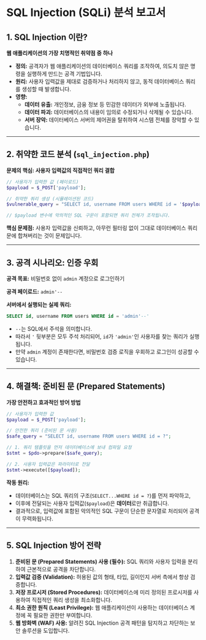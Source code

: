 # SQL Injection (SQLi) 분석 보고서

## 1. SQL Injection 이란?

**웹 애플리케이션의 가장 치명적인 취약점 중 하나**

- **정의:** 공격자가 웹 애플리케이션의 데이터베이스 쿼리를 조작하여, 의도치 않은 명령을 실행하게 만드는 공격 기법입니다.
- **원리:** 사용자 입력값을 제대로 검증하거나 처리하지 않고, 동적 데이터베이스 쿼리를 생성할 때 발생합니다.
- **영향:**
    - **데이터 유출:** 개인정보, 금융 정보 등 민감한 데이터가 외부에 노출됩니다.
    - **데이터 파괴:** 데이터베이스의 내용이 임의로 수정되거나 삭제될 수 있습니다.
    - **서버 장악:** 데이터베이스 서버의 제어권을 탈취하여 시스템 전체를 장악할 수 있습니다.

---

## 2. 취약한 코드 분석 (`sql_injection.php`)

**문제의 핵심: 사용자 입력값의 직접적인 쿼리 결합**

```php
// 사용자가 입력한 값 (페이로드)
$payload = $_POST['payload'];

// 취약한 쿼리 생성 (시뮬레이션된 코드)
$vulnerable_query = "SELECT id, username FROM users WHERE id = '$payload'";

// $payload 변수에 악의적인 SQL 구문이 포함되면 쿼리 전체가 조작됩니다.
```

**핵심 문제점:** 사용자 입력값을 신뢰하고, 아무런 필터링 없이 그대로 데이터베이스 쿼리문에 합쳐버리는 것이 문제입니다.

---

## 3. 공격 시나리오: 인증 우회

**공격 목표:** 비밀번호 없이 `admin` 계정으로 로그인하기

**공격 페이로드:** `admin'--`

**서버에서 실행되는 실제 쿼리:**

```sql
SELECT id, username FROM users WHERE id = 'admin'--'
```

- `--`는 SQL에서 주석을 의미합니다.
- 따라서 `'` 뒷부분은 모두 주석 처리되어, `id`가 `'admin'`인 사용자를 찾는 쿼리가 실행됩니다.
- 만약 `admin` 계정이 존재한다면, 비밀번호 검증 로직을 우회하고 로그인이 성공할 수 있습니다.

---

## 4. 해결책: 준비된 문 (Prepared Statements)

**가장 안전하고 효과적인 방어 방법**

```php
// 사용자가 입력한 값
$payload = $_POST['payload'];

// 안전한 쿼리 (준비된 문 사용)
$safe_query = "SELECT id, username FROM users WHERE id = ?";

// 1. 쿼리 템플릿을 먼저 데이터베이스에 보내 컴파일 요청
$stmt = $pdo->prepare($safe_query);

// 2. 사용자 입력값은 파라미터로 전달
$stmt->execute([$payload]);
```

**작동 원리:**
- 데이터베이스는 SQL 쿼리의 구조(`SELECT...WHERE id = ?`)를 먼저 파악하고,
- 이후에 전달되는 사용자 입력값(`$payload`)은 **데이터**로만 취급합니다.
- 결과적으로, 입력값에 포함된 악의적인 SQL 구문이 단순한 문자열로 처리되어 공격이 무력화됩니다.

---

## 5. SQL Injection 방어 전략

1.  **준비된 문 (Prepared Statements) 사용 (필수):** SQL 쿼리와 사용자 입력을 분리하여 근본적으로 공격을 차단합니다.
2.  **입력값 검증 (Validation):** 허용된 값의 형태, 타입, 길이인지 서버 측에서 항상 검증합니다.
3.  **저장 프로시저 (Stored Procedures):** 데이터베이스에 미리 정의된 프로시저를 사용하여 직접적인 쿼리 생성을 최소화합니다.
4.  **최소 권한 원칙 (Least Privilege):** 웹 애플리케이션이 사용하는 데이터베이스 계정에 꼭 필요한 권한만 부여합니다.
5.  **웹 방화벽 (WAF) 사용:** 알려진 SQL Injection 공격 패턴을 탐지하고 차단하는 보안 솔루션을 도입합니다.
